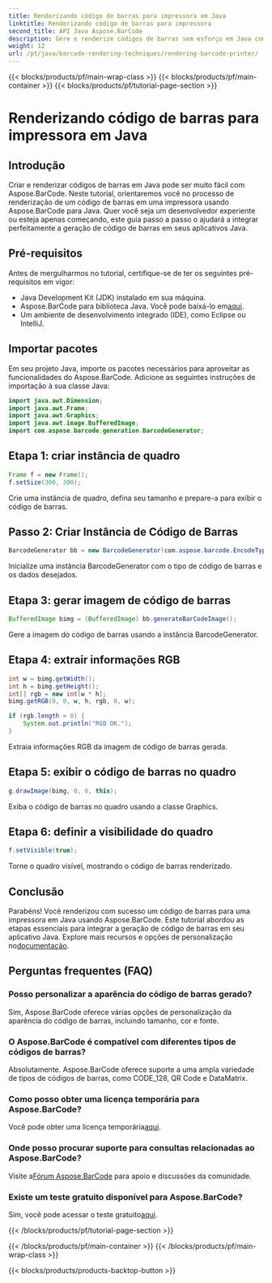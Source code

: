 ```yaml
---
title: Renderizando código de barras para impressora em Java
linktitle: Renderizando código de barras para impressora
second_title: API Java Aspose.BarCode
description: Gere e renderize códigos de barras sem esforço em Java com Aspose.BarCode. Siga nosso guia passo a passo para uma integração perfeita.
weight: 12
url: /pt/java/barcode-rendering-techniques/rendering-barcode-printer/
---
```


{{< blocks/products/pf/main-wrap-class >}}
{{< blocks/products/pf/main-container >}}
{{< blocks/products/pf/tutorial-page-section >}}

# Renderizando código de barras para impressora em Java


## Introdução

Criar e renderizar códigos de barras em Java pode ser muito fácil com Aspose.BarCode. Neste tutorial, orientaremos você no processo de renderização de um código de barras em uma impressora usando Aspose.BarCode para Java. Quer você seja um desenvolvedor experiente ou esteja apenas começando, este guia passo a passo o ajudará a integrar perfeitamente a geração de código de barras em seus aplicativos Java.

## Pré-requisitos

Antes de mergulharmos no tutorial, certifique-se de ter os seguintes pré-requisitos em vigor:

- Java Development Kit (JDK) instalado em sua máquina.
-  Aspose.BarCode para biblioteca Java. Você pode baixá-lo em[aqui](https://releases.aspose.com/barcode/java/).
- Um ambiente de desenvolvimento integrado (IDE), como Eclipse ou IntelliJ.

## Importar pacotes

Em seu projeto Java, importe os pacotes necessários para aproveitar as funcionalidades do Aspose.BarCode. Adicione as seguintes instruções de importação à sua classe Java:

```java
import java.awt.Dimension;
import java.awt.Frame;
import java.awt.Graphics;
import java.awt.image.BufferedImage;
import com.aspose.barcode.generation.BarcodeGenerator;
```

## Etapa 1: criar instância de quadro

```java
Frame f = new Frame();
f.setSize(300, 300);
```

Crie uma instância de quadro, defina seu tamanho e prepare-a para exibir o código de barras.

## Passo 2: Criar Instância de Código de Barras

```java
BarcodeGenerator bb = new BarcodeGenerator(com.aspose.barcode.EncodeTypes.CODE_128, "1234567");
```

Inicialize uma instância BarcodeGenerator com o tipo de código de barras e os dados desejados.

## Etapa 3: gerar imagem de código de barras

```java
BufferedImage bimg = (BufferedImage) bb.generateBarCodeImage();
```

Gere a imagem do código de barras usando a instância BarcodeGenerator.

## Etapa 4: extrair informações RGB

```java
int w = bimg.getWidth();
int h = bimg.getHeight();
int[] rgb = new int[w * h];
bimg.getRGB(0, 0, w, h, rgb, 0, w);

if (rgb.length > 0) {
    System.out.println("RGB OK.");
}
```

Extraia informações RGB da imagem de código de barras gerada.

## Etapa 5: exibir o código de barras no quadro

```java
g.drawImage(bimg, 0, 0, this);
```

Exiba o código de barras no quadro usando a classe Graphics.

## Etapa 6: definir a visibilidade do quadro

```java
f.setVisible(true);
```

Torne o quadro visível, mostrando o código de barras renderizado.

## Conclusão

 Parabéns! Você renderizou com sucesso um código de barras para uma impressora em Java usando Aspose.BarCode. Este tutorial abordou as etapas essenciais para integrar a geração de código de barras em seu aplicativo Java. Explore mais recursos e opções de personalização no[documentação](https://reference.aspose.com/barcode/java/).

## Perguntas frequentes (FAQ)

### Posso personalizar a aparência do código de barras gerado?
Sim, Aspose.BarCode oferece várias opções de personalização da aparência do código de barras, incluindo tamanho, cor e fonte.

### O Aspose.BarCode é compatível com diferentes tipos de códigos de barras?
Absolutamente. Aspose.BarCode oferece suporte a uma ampla variedade de tipos de códigos de barras, como CODE_128, QR Code e DataMatrix.

### Como posso obter uma licença temporária para Aspose.BarCode?
 Você pode obter uma licença temporária[aqui](https://purchase.aspose.com/temporary-license/).

### Onde posso procurar suporte para consultas relacionadas ao Aspose.BarCode?
 Visite a[Fórum Aspose.BarCode](https://forum.aspose.com/c/barcode/13) para apoio e discussões da comunidade.

### Existe um teste gratuito disponível para Aspose.BarCode?
 Sim, você pode acessar o teste gratuito[aqui](https://releases.aspose.com/).


{{< /blocks/products/pf/tutorial-page-section >}}

{{< /blocks/products/pf/main-container >}}
{{< /blocks/products/pf/main-wrap-class >}}

{{< blocks/products/products-backtop-button >}}
